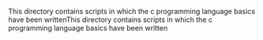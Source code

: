 This directory contains scripts in which the c programming language basics have been writtenThis directory contains scripts in which the c programming language basics have been written
